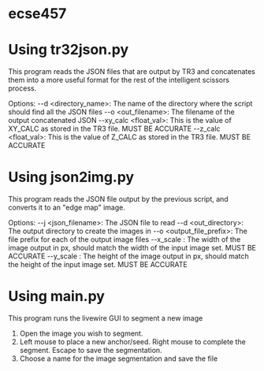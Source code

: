 # ecse457

# Using tr32json.py

This program reads the JSON files that are output by TR3 and concatenates them into a more useful format for the rest of the intelligent scissors process.

Options:
    --d <directory_name>: The name of the directory where the script should find all the JSON files
    --o <out_filename>: The filename of the output concatenated JSON
    --xy_calc <float_val>: This is the value of XY_CALC as stored in the TR3 file. MUST BE ACCURATE
    --z_calc <float_val>: This is the value of Z_CALC as stored in the TR3 file. MUST BE ACCURATE

# Using json2img.py

This program reads the JSON file output by the previous script, and converts it to an "edge map" image.

Options:
    --j <json_filename>: The JSON file to read
    --d <out_directory>: The output directory to create the images in
    --o <output_file_prefix>: The file prefix for each of the output image files
    --x_scale <int>: The width of the image output in px, should match the width of the input image set. MUST BE ACCURATE
    --y_scale <int>: The height of the image output in px, should match the height of the input image set. MUST BE ACCURATE

# Using main.py

This program runs the livewire GUI to segment a new image

1. Open the image you wish to segment.
2. Left mouse to place a new anchor/seed. Right mouse to complete the segment. Escape to save the segmentation.
3. Choose a name for the image segmentation and save the file
    
